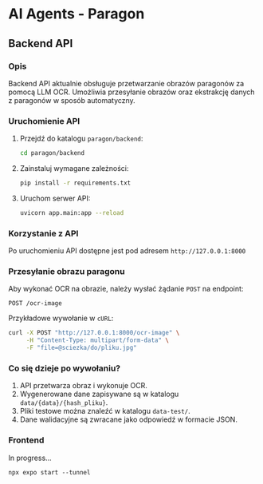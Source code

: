 # AI Agents - Paragon

## Backend API

### Opis
Backend API aktualnie obsługuje przetwarzanie obrazów paragonów za pomocą LLM OCR. Umożliwia przesyłanie obrazów oraz ekstrakcję danych z paragonów w sposób automatyczny.

### Uruchomienie API
1. Przejdź do katalogu `paragon/backend`:
   ```bash
   cd paragon/backend
   ```
2. Zainstaluj wymagane zależności:
   ```bash
   pip install -r requirements.txt
   ```
3. Uruchom serwer API:
   ```bash
   uvicorn app.main:app --reload
   ```

### Korzystanie z API
Po uruchomieniu API dostępne jest pod adresem `http://127.0.0.1:8000`

### Przesyłanie obrazu paragonu
Aby wykonać OCR na obrazie, należy wysłać żądanie `POST` na endpoint:
```
POST /ocr-image
```
Przykładowe wywołanie w `cURL`:
```bash
curl -X POST "http://127.0.0.1:8000/ocr-image" \
     -H "Content-Type: multipart/form-data" \
     -F "file=@sciezka/do/pliku.jpg"
```

### Co się dzieje po wywołaniu?
1. API przetwarza obraz i wykonuje OCR.
2. Wygenerowane dane zapisywane są w katalogu `data/{data}/{hash_pliku}`.
3. Pliki testowe można znaleźć w katalogu `data-test/`.
4. Dane walidacyjne są zwracane jako odpowiedź w formacie JSON.

### Frontend

In progress...

```
npx expo start --tunnel
```